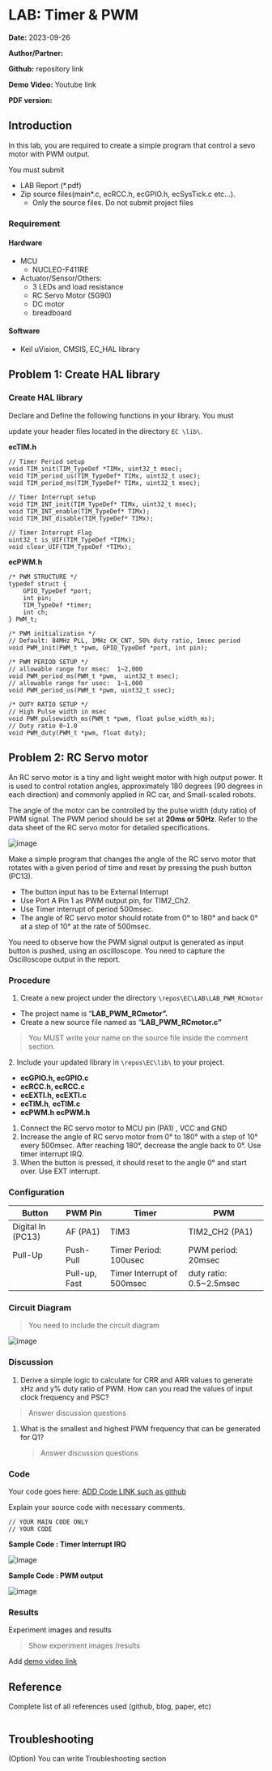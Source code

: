 # LAB: Timer & PWM

**Date:** 2023-09-26

**Author/Partner:**

**Github:** repository link

**Demo Video:** Youtube link

**PDF version:**

## Introduction

In this lab, you are required to create a simple program that control a sevo motor with PWM output.

You must submit

* LAB Report (*.pdf)
* Zip source files(main\*.c, ecRCC.h, ecGPIO.h, ecSysTick.c etc...).
  * Only the source files. Do not submit project files

### Requirement

#### Hardware

* MCU
  * NUCLEO-F411RE
* Actuator/Sensor/Others:
  * 3 LEDs and load resistance
  * RC Servo Motor (SG90)
  * DC motor
  * breadboard

#### Software

* Keil uVision, CMSIS, EC\_HAL library

## Problem 1: Create HAL library

### Create HAL library

Declare and Define the following functions in your library. You must

update your header files located in the directory `EC \lib\`.

**ecTIM.h**

```
// Timer Period setup
void TIM_init(TIM_TypeDef *TIMx, uint32_t msec);
void TIM_period_us(TIM_TypeDef* TIMx, uint32_t usec);
void TIM_period_ms(TIM_TypeDef* TIMx, uint32_t msec);

// Timer Interrupt setup
void TIM_INT_init(TIM_TypeDef* TIMx, uint32_t msec);
void TIM_INT_enable(TIM_TypeDef* TIMx);
void TIM_INT_disable(TIM_TypeDef* TIMx);

// Timer Interrupt Flag 
uint32_t is_UIF(TIM_TypeDef *TIMx);
void clear_UIF(TIM_TypeDef *TIMx);
```

**ecPWM.h**

```
/* PWM STRUCTURE */
typedef struct {
	GPIO_TypeDef *port;
	int pin;
	TIM_TypeDef *timer;
	int ch;
} PWM_t;

/* PWM initialization */
// Default: 84MHz PLL, 1MHz CK_CNT, 50% duty ratio, 1msec period
void PWM_init(PWM_t *pwm, GPIO_TypeDef *port, int pin);

/* PWM PERIOD SETUP */
// allowable range for msec:  1~2,000
void PWM_period_ms(PWM_t *pwm,  uint32_t msec);	
// allowable range for usec:  1~1,000
void PWM_period_us(PWM_t *pwm, uint32_t usec);

/* DUTY RATIO SETUP */
// High Pulse width in msec
void PWM_pulsewidth_ms(PWM_t *pwm, float pulse_width_ms);
// Duty ratio 0~1.0
void PWM_duty(PWM_t *pwm, float duty);
```

## Problem 2: RC Servo motor

An RC servo motor is a tiny and light weight motor with high output power. It is used to control rotation angles, approximately 180 degrees (90 degrees in each direction) and commonly applied in RC car, and Small-scaled robots.

The angle of the motor can be controlled by the pulse width (duty ratio) of PWM signal. The PWM period should be set at **20ms or 50Hz**. Refer to the data sheet of the RC servo motor for detailed specifications.

![image](https://user-images.githubusercontent.com/38373000/195773601-f0f19e35-0a6f-49af-aa87-574c86bfec62.png)

Make a simple program that changes the angle of the RC servo motor that rotates with a given period of time and reset by pressing the push button (PC13).

* The button input has to be External Interrupt
* Use Port A Pin 1 as PWM output pin, for TIM2\_Ch2.
* Use Timer interrupt of period 500msec.
* The angle of RC servo motor should rotate from 0° to 180° and back 0° at a step of 10° at the rate of 500msec.

You need to observe how the PWM signal output is generated as input button is pushed, using an oscilloscope. You need to capture the Oscilloscope output in the report.

### Procedure

1. Create a new project under the directory `\repos\EC\LAB\LAB_PWM_RCmotor`

* The project name is “**LAB\_PWM\_RCmotor”.**
* Create a new source file named as “**LAB\_PWM\_RCmotor.c”**

> You MUST write your name on the source file inside the comment section.

2\. Include your updated library in `\repos\EC\lib\` to your project.

* **ecGPIO.h, ecGPIO.c**
* **ecRCC.h, ecRCC.c**
* **ecEXTI.h, ecEXTI.c**
* **ecTIM.h**, **ecTIM.c**
* **ecPWM.h** **ecPWM.h**

1. Connect the RC servo motor to MCU pin (PA1) , VCC and GND
2. Increase the angle of RC servo motor from 0° to 180° with a step of 10° every 500msec. After reaching 180°, decrease the angle back to 0°. Use timer interrupt IRQ.
3. When the button is pressed, it should reset to the angle 0° and start over. Use EXT interrupt.

### Configuration

| Button            | PWM Pin       | Timer                      | PWM                      |
| ----------------- | ------------- | -------------------------- | ------------------------ |
| Digital In (PC13) | AF (PA1)      | TIM3                       | TIM2\_CH2 (PA1)          |
| Pull-Up           | Push-Pull     | Timer Period: 100usec      | PWM period: 20msec       |
|                   | Pull-up, Fast | Timer Interrupt of 500msec | duty ratio: 0.5\~2.5msec |

### Circuit Diagram

> You need to include the circuit diagram

![image](https://user-images.githubusercontent.com/38373000/192134563-72f68b29-4127-42ac-b064-2eda95a9a52a.png)

### Discussion

1. Derive a simple logic to calculate for CRR and ARR values to generate xHz and y% duty ratio of PWM. How can you read the values of input clock frequency and PSC?

> Answer discussion questions

1.  What is the smallest and highest PWM frequency that can be generated for Q1?

    > Answer discussion questions

### Code

Your code goes here: [ADD Code LINK such as github](https://github.com/ykkimhgu/EC-student/)

Explain your source code with necessary comments.

```
// YOUR MAIN CODE ONLY
// YOUR CODE
```

**Sample Code : Timer Interrupt IRQ**

![image](https://user-images.githubusercontent.com/38373000/195773862-3b856e3e-4df9-4f30-b060-329ecafef888.png)

**Sample Code : PWM output**

![image](https://user-images.githubusercontent.com/38373000/195773773-544fdeb1-1050-4063-b974-cdb617521359.png)

### Results

Experiment images and results

> Show experiment images /results

Add [demo video link](../../course/lab/link/)

## Reference

Complete list of all references used (github, blog, paper, etc)

```

```

## Troubleshooting

(Option) You can write Troubleshooting section
